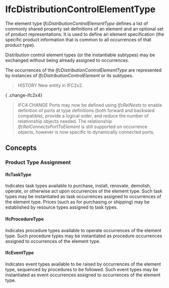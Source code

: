 # IfcDistributionControlElementType

The element type _IfcDistributionControlElementType_ defines a list of commonly shared property set definitions of an element and an optional set of product representations. It is used to define an element specification (the specific product information that is common to all occurrences of that product type).
<!-- end of short definition -->


Distribution control element types (or the instantiable subtypes) may be exchanged without being already assigned to occurrences.

The occurrences of the _IfcDistributionControlElementType_ are represented by instances of _IfcDistributionControlElement_ or its subtypes.

> HISTORY New entity in IFC2x2.

{ .change-ifc2x4}
> IFC4 CHANGE Ports may now be defined using _IfcRelNests_ to enable definition of ports at type definitions (both forward and backward compatible), provide a logical order, and reduce the number of relationship objects needed. The relationship _IfcRelConnectsPortToElement_ is still supported on occurrence objects, however is now specific to dynamically connected ports.

## Concepts

### Product Type Assignment



#### IfcTaskType

Indicates task types available to purchase, install, renovate, demolish, operate, or otherwise act upon occurrences of the element type. Such task types may be instantiated as task occurrences assigned to occurrences of the element type. Prices (such as for purchasing or shipping) may be established by resource types assigned to task types.

#### IfcProcedureType

Indicates procedure types available to operate occurrences of the element type. Such procedure types may be instantiated as procedure occurrences assigned to occurrences of the element type.

#### IfcEventType

Indicates event types available to be raised by occurrences of the element type, sequenced by procedures to be followed. Such event types may be instantiated as event occurrences assigned to occurrences of the element type.

